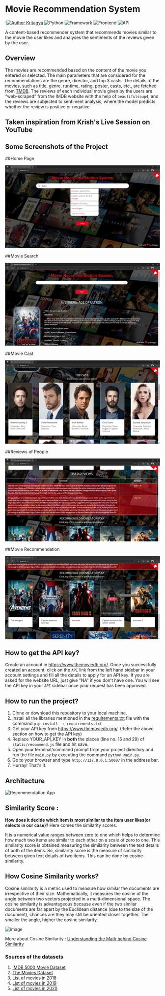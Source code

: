 # Movie Recommendation System

&middot;[![Author Kritagya](https://img.shields.io/badge/Author-Kritagya-%3C%3E)](https://www.linkedin.com/in/kritagya-kumra-bba9b41b6/)
![Python](https://img.shields.io/badge/Python-3.8-blueviolet)
![Framework](https://img.shields.io/badge/Framework-Flask-red)
![Frontend](https://img.shields.io/badge/Frontend-HTML/CSS/JS-green)
![API](https://img.shields.io/badge/API-TMDB-fcba03)

A content-based recommender system that recommends movies similar to the movie the user likes and analyses the sentiments of the reviews given by the user.

## Overview

The movies are recommended based on the content of the movie you entered or selected. The main parameters that are considered for the recommendations are the genre, director, and top 3 casts. The details of the movies, such as title, genre, runtime, rating, poster, casts, etc., are fetched from [TMDB](https://www.themoviedb.org/documentation/api). The reviews of each individual movie given by the users are "web-scraped" from the IMDB website with the help of `beautifulsoup4`, and the reviews are subjected to sentiment analysis, where the model predicts whether the review is positive or negative.

## Taken inspiration from Krish's Live Session on YouTube

## Some Screenshots of the Project

##Home Page

![homepage](https://github.com/Kritagya-web/ML_Project_Movie-Recommendation-System-with-Sentiment-Analysis/blob/main/Screenshots/HomePage.png)

##Movie Search

![MovieSearch](https://github.com/Kritagya-web/ML_Project_Movie-Recommendation-System-with-Sentiment-Analysis/blob/main/Screenshots/MovieSearch.png)

##Movie Cast

![MovieCast](https://github.com/Kritagya-web/ML_Project_Movie-Recommendation-System-with-Sentiment-Analysis/blob/main/Screenshots/CastOfMovies.png)

##Reviews of People

![ReviewsOfViewers](https://github.com/Kritagya-web/ML_Project_Movie-Recommendation-System-with-Sentiment-Analysis/blob/main/Screenshots/ReviewsOfViewers.png)

##Movie Recommendation

![MovieRecommendation](https://github.com/Kritagya-web/ML_Project_Movie-Recommendation-System-with-Sentiment-Analysis/blob/main/Screenshots/MovieRecommendation.png)

## How to get the API key?

Create an account in https://www.themoviedb.org/. Once you successfully created an account, click on the `API` link from the left hand sidebar in your account settings and fill all the details to apply for an API key. If you are asked for the website URL, just give "NA" if you don't have one. You will see the API key in your `API` sidebar once your request has been approved.

## How to run the project?

1. Clone or download this repository to your local machine.
2. Install all the libraries mentioned in the [requirements.txt](https://github.com/kishan0725/Movie-Recommendation-System-with-Sentiment-Analysis/blob/master/requirements.txt) file with the command `pip install -r requirements.txt`
3. Get your API key from https://www.themoviedb.org/. (Refer the above section on how to get the API key)
4. Replace YOUR_API_KEY in **both** the places (line no. 15 and 29) of `static/recommend.js` file and hit save.
5. Open your terminal/command prompt from your project directory and run the file `main.py` by executing the command `python main.py`.
6. Go to your browser and type `http://127.0.0.1:5000/` in the address bar.
7. Hurray! That's it.

## Architecture

![Recommendation App](https://user-images.githubusercontent.com/36665975/168742738-5435cf76-1a42-4d87-94b4-999e5bfc48d3.png)

## Similarity Score :

**How does it decide which item is most similar to the item user likes(or selects in our case)?** Here comes the similarity scores.

It is a numerical value ranges between zero to one which helps to determine how much two items are similar to each other on a scale of zero to one. This similarity score is obtained measuring the similarity between the text details of both of the items. So, similarity score is the measure of similarity between given text details of two items. This can be done by cosine-similarity.

## How Cosine Similarity works?

Cosine similarity is a metric used to measure how similar the documents are irrespective of their size. Mathematically, it measures the cosine of the angle between two vectors projected in a multi-dimensional space. The cosine similarity is advantageous because even if the two similar documents are far apart by the Euclidean distance (due to the size of the document), chances are they may still be oriented closer together. The smaller the angle, higher the cosine similarity.

![image](https://user-images.githubusercontent.com/36665975/70401457-a7530680-1a55-11ea-9158-97d4e8515ca4.png)

More about Cosine Similarity : [Understanding the Math behind Cosine Similarity](https://www.machinelearningplus.com/nlp/cosine-similarity/)

### Sources of the datasets

1. [IMDB 5000 Movie Dataset](https://www.kaggle.com/carolzhangdc/imdb-5000-movie-dataset)
2. [The Movies Dataset](https://www.kaggle.com/rounakbanik/the-movies-dataset)
3. [List of movies in 2018](https://en.wikipedia.org/wiki/List_of_American_films_of_2018)
4. [List of movies in 2019](https://en.wikipedia.org/wiki/List_of_American_films_of_2019)
5. [List of movies in 2020](https://en.wikipedia.org/wiki/List_of_American_films_of_2020)
